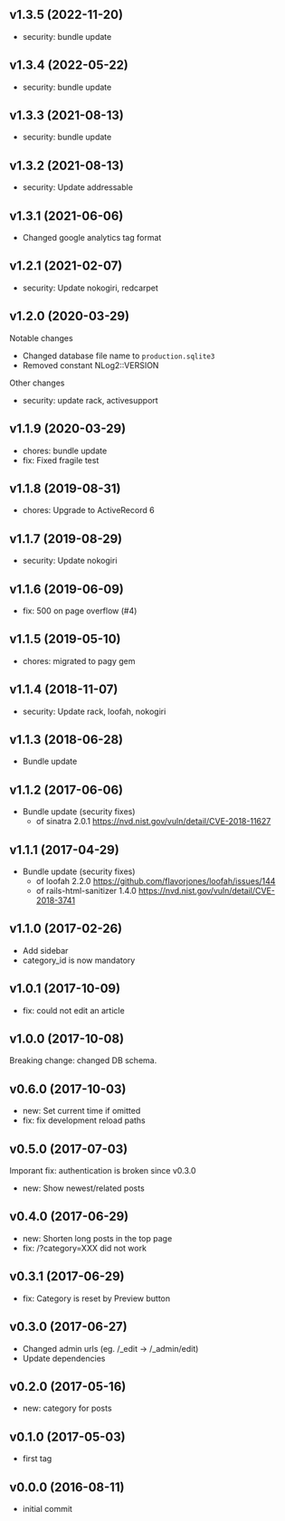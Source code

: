 ## v1.3.5 (2022-11-20)

- security: bundle update

## v1.3.4 (2022-05-22)

- security: bundle update

## v1.3.3 (2021-08-13)

- security: bundle update

## v1.3.2 (2021-08-13)

- security: Update addressable

## v1.3.1 (2021-06-06)

- Changed google analytics tag format

## v1.2.1 (2021-02-07)

- security: Update nokogiri, redcarpet

## v1.2.0 (2020-03-29)

Notable changes

- Changed database file name to `production.sqlite3`
- Removed constant NLog2::VERSION

Other changes

- security: update rack, activesupport

## v1.1.9 (2020-03-29)

- chores: bundle update
- fix: Fixed fragile test

## v1.1.8 (2019-08-31)

- chores: Upgrade to ActiveRecord 6

## v1.1.7 (2019-08-29)

- security: Update nokogiri

## v1.1.6 (2019-06-09)

- fix: 500 on page overflow (#4)

## v1.1.5 (2019-05-10)

- chores: migrated to pagy gem

## v1.1.4 (2018-11-07)

- security: Update rack, loofah, nokogiri

## v1.1.3 (2018-06-28)

- Bundle update

## v1.1.2 (2017-06-06)

- Bundle update (security fixes)
  - of sinatra 2.0.1 https://nvd.nist.gov/vuln/detail/CVE-2018-11627

## v1.1.1 (2017-04-29)

- Bundle update (security fixes)
  - of loofah 2.2.0 https://github.com/flavorjones/loofah/issues/144
  - of rails-html-sanitizer 1.4.0 https://nvd.nist.gov/vuln/detail/CVE-2018-3741

## v1.1.0 (2017-02-26)

- Add sidebar
- category_id is now mandatory

## v1.0.1 (2017-10-09)

- fix: could not edit an article

## v1.0.0 (2017-10-08)

Breaking change: changed DB schema.

## v0.6.0 (2017-10-03)

- new: Set current time if omitted
- fix: fix development reload paths

## v0.5.0 (2017-07-03)

Imporant fix: authentication is broken since v0.3.0

- new: Show newest/related posts

## v0.4.0 (2017-06-29)

- new: Shorten long posts in the top page
- fix: /?category=XXX did not work

## v0.3.1 (2017-06-29)

- fix: Category is reset by Preview button

## v0.3.0 (2017-06-27)

- Changed admin urls (eg. /_edit -> /_admin/edit)
- Update dependencies

## v0.2.0 (2017-05-16)

- new: category for posts

## v0.1.0 (2017-05-03)

- first tag 

## v0.0.0 (2016-08-11)

- initial commit

